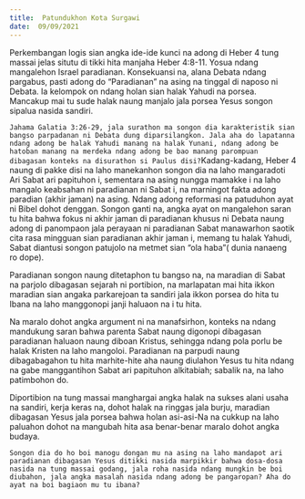 ```yaml
---
title:  Patundukhon Kota Surgawi
date:  09/09/2021
---
```


Perkembangan logis sian angka ide-ide kunci na adong di Heber 4 tung massai jelas situtu di tikki hita manjaha Heber 4:8-11. Yosua ndang mangalehon Israel paradianan. Konsekuansi na, alana Debata ndang pargabus, pasti adong do “Paradianan” na asing na tinggal di naposo ni Debata. Ia kelompok on ndang holan sian halak Yahudi na porsea. Mancakup mai tu sude halak naung manjalo jala porsea Yesus songon sipalua nasida sandiri.

`Jahama Galatia 3:26-29, jala surathon ma songon dia karakteristik sian bangso parpadanan ni Debata dung diparsilangkon. Jala aha do lapatanna ndang adong be halak Yahudi manang na halak Yunani, ndang adong be hatoban manang na merdeka ndang adong be bao manang parompuan dibagasan konteks na disurathon si Paulus disi?`Kadang-kadang, Heber 4 naung di pakke disi na laho manekanhon songon dia na laho mangaradoti Ari Sabat ari papituhon i, sementara na asing nungga mamakke i na laho mangalo keabsahan ni paradianan ni Sabat i, na marningot fakta adong paradian (akhir jaman) na asing. Ndang adong reformasi na patuduhon ayat ni Bibel dohot denggan. Songon ganti na, angka ayat on mangalehon saran tu hita bahwa fokus ni akhir jaman di paradianan khusus ni Debata naung adong di panompaon jala perayaan ni paradianan Sabat manawarhon saotik cita rasa mingguan sian paradianan akhir jaman i, memang tu halak Yahudi, Sabat diantusi songon patujolo na metmet sian “ola haba”( dunia nanaeng ro dope).

Paradianan songon naung ditetaphon tu bangso na, na maradian di Sabat na parjolo dibagasan sejarah ni portibion, na marlapatan mai hita ikkon maradian sian angaka parkarejoan ta sandiri jala ikkon porsea do hita tu Ibana na laho manggonopi janji haluaon na i tu hita.

Na maralo dohot angka argument ni na manafsirhon, konteks na ndang mandukung saran bahwa parenta Sabat naung digonopi dibagasan paradianan haluaon naung diboan Kristus, sehingga ndang pola porlu be halak Kristen na laho mangoloi. Paradianan na parpudi naung dibagabagahon tu hita marhite-hite aha naung diulahon Yesus tu hita ndang na gabe manggantihon Sabat ari papituhon alkitabiah; sabalik na, na laho patimbohon do.

Diportibion na tung massai manghargai angka halak na sukses alani usaha na sandiri, kerja keras na, dohot halak na ringgas jala burju, maradian dibagasan Yesus jala porsea bahwa holan asi-asi-Na na cukkup na laho paluahon dohot na mangubah hita asa benar-benar maralo dohot angka budaya.

`Songon dia do ho boi manogu dongan mu na asing na laho mandapot ari paradianan dibagasan Yesus ditikki nasida marpikkir bahwa dosa-dosa nasida na tung massai godang, jala roha nasida ndang mungkin be boi diubahon, jala angka masalah nasida ndang adong be pangaropan? Aha do ayat na boi bagiaon mu tu ibana?`